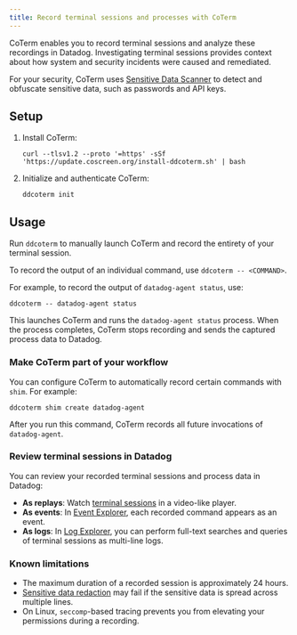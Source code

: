 ```yaml
---
title: Record terminal sessions and processes with CoTerm
---
```


CoTerm enables you to record terminal sessions and analyze these recordings in Datadog. Investigating terminal sessions provides context about how system and security incidents were caused and remediated.

For your security, CoTerm uses [Sensitive Data Scanner][2] to detect and obfuscate sensitive data, such as passwords and API keys.

## Setup

1. Install CoTerm:

   ```shell
   curl --tlsv1.2 --proto '=https' -sSf 'https://update.coscreen.org/install-ddcoterm.sh' | bash
   ```

2. Initialize and authenticate CoTerm:

   ```shell
   ddcoterm init
   ```

## Usage

Run `ddcoterm` to manually launch CoTerm and record the entirety of your terminal session.

To record the output of an individual command, use `ddcoterm -- <COMMAND>`.

For example, to record the output of `datadog-agent status`, use:

```shell
ddcoterm -- datadog-agent status
```

This launches CoTerm and runs the `datadog-agent status` process. When the process completes, CoTerm stops recording and sends the captured process data to Datadog.

### Make CoTerm part of your workflow

You can configure CoTerm to automatically record certain commands with `shim`. For example:

```shell
ddcoterm shim create datadog-agent
```

After you run this command, CoTerm records all future invocations of `datadog-agent`.

### Review terminal sessions in Datadog

You can review your recorded terminal sessions and process data in Datadog:

- **As replays**: Watch [terminal sessions][3] in a video-like player.
- **As events**: In [Event Explorer][4], each recorded command appears as an event.
- **As logs**: In [Log Explorer][5], you can perform full-text searches and queries of terminal sessions as multi-line logs.

### Known limitations

- The maximum duration of a recorded session is approximately 24 hours.
- [Sensitive data redaction][2] may fail if the sensitive data is spread across multiple lines.
- On Linux, `seccomp`-based tracing prevents you from elevating your permissions during a recording.

[1]: https://app.datadoghq.com/organization-settings/api-keys
[2]: /sensitive_data_scanner/
[3]: http://app.datadoghq.com/terminal-streams
[4]: http://app.datadoghq.com/event/explorer?query=source%3Acoterm_process_info
[5]: https://app.datadoghq.com/logs?query=service%3Addcoterm
